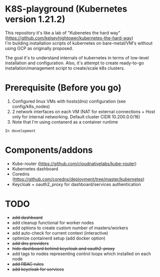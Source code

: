# K8S-playground (Kubernetes version 1.21.2)

This repository it's like a lab of "Kubenetes the hard way" (https://github.com/kelseyhightower/kubernetes-the-hard-way)<br> 
I'm building installation scripts of kubernetes on bare-metal/VM's without using GCP as originally proposed.<br>

The goal it's to understand internals of kubernetes in terms of low-level installation and configuration.
Also, it's attempt to create ready-to-go installation/management script to create/scale k8s clusters.

# Prerequisite (Before you go)

1. Configured linux VMs with hosts(dns) configuration (see config/k8s_nodes)
2. 2 network interfaces on each VM (NAT for external connections + Host only for internal networking. Default cluster CIDR 10.200.0.0/16)
3. Note that I'm using contanerd as a container runtime

`In development` 

# Components/addons
* Kube-router (https://github.com/cloudnativelabs/kube-router)
* Kubernetes dashboard
* Coredns (https://github.com/coredns/deployment/tree/master/kubernetes)
* Keycloak + oauth2_proxy for dashboard/services authentication

# TODO
* ~~add dashboard~~
* add cleanup functional for worker nodes
* add options to create custom number of masters/workers
* add auto-check for current context (interactive)
* optimize containerd setup (add docker option)
* ~~add dns providers~~
* ~~hide dashboard behind keycloak and oauth2-proxy~~
* add tags to nodes representing control loops which installed on each node
* ~~add RBAC rules~~
* ~~add keycloak for services~~

